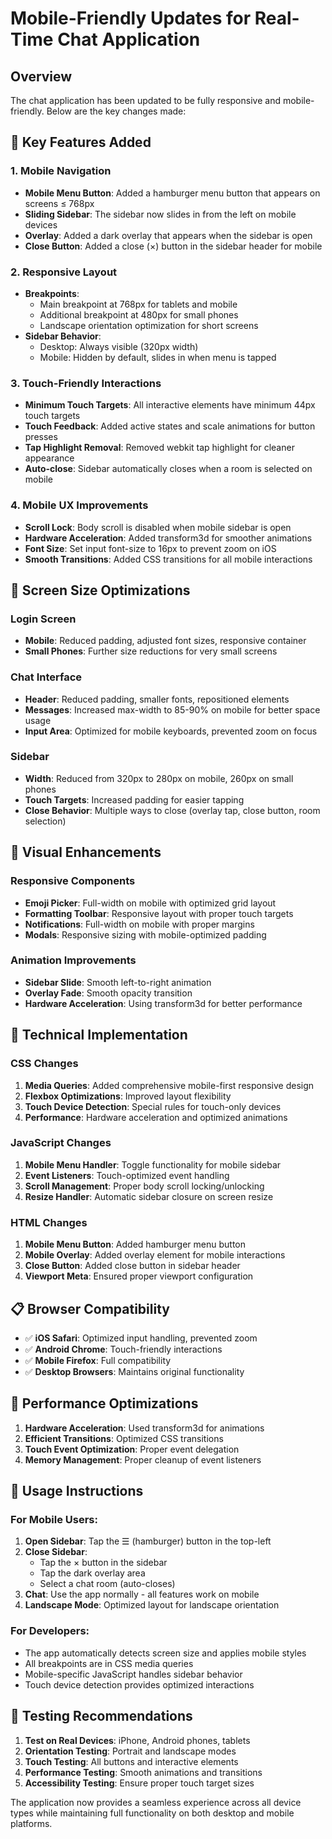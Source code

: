 # Mobile-Friendly Updates for Real-Time Chat Application

## Overview
The chat application has been updated to be fully responsive and mobile-friendly. Below are the key changes made:

## 🔧 Key Features Added

### 1. **Mobile Navigation**
- **Mobile Menu Button**: Added a hamburger menu button that appears on screens ≤ 768px
- **Sliding Sidebar**: The sidebar now slides in from the left on mobile devices
- **Overlay**: Added a dark overlay that appears when the sidebar is open
- **Close Button**: Added a close (×) button in the sidebar header for mobile

### 2. **Responsive Layout**
- **Breakpoints**: 
  - Main breakpoint at 768px for tablets and mobile
  - Additional breakpoint at 480px for small phones
  - Landscape orientation optimization for short screens
- **Sidebar Behavior**: 
  - Desktop: Always visible (320px width)
  - Mobile: Hidden by default, slides in when menu is tapped

### 3. **Touch-Friendly Interactions**
- **Minimum Touch Targets**: All interactive elements have minimum 44px touch targets
- **Touch Feedback**: Added active states and scale animations for button presses
- **Tap Highlight Removal**: Removed webkit tap highlight for cleaner appearance
- **Auto-close**: Sidebar automatically closes when a room is selected on mobile

### 4. **Mobile UX Improvements**
- **Scroll Lock**: Body scroll is disabled when mobile sidebar is open
- **Hardware Acceleration**: Added transform3d for smoother animations
- **Font Size**: Set input font-size to 16px to prevent zoom on iOS
- **Smooth Transitions**: Added CSS transitions for all mobile interactions

## 📱 Screen Size Optimizations

### Login Screen
- **Mobile**: Reduced padding, adjusted font sizes, responsive container
- **Small Phones**: Further size reductions for very small screens

### Chat Interface
- **Header**: Reduced padding, smaller fonts, repositioned elements
- **Messages**: Increased max-width to 85-90% on mobile for better space usage
- **Input Area**: Optimized for mobile keyboards, prevented zoom on focus

### Sidebar
- **Width**: Reduced from 320px to 280px on mobile, 260px on small phones
- **Touch Targets**: Increased padding for easier tapping
- **Close Behavior**: Multiple ways to close (overlay tap, close button, room selection)

## 🎨 Visual Enhancements

### Responsive Components
- **Emoji Picker**: Full-width on mobile with optimized grid layout
- **Formatting Toolbar**: Responsive layout with proper touch targets
- **Notifications**: Full-width on mobile with proper margins
- **Modals**: Responsive sizing with mobile-optimized padding

### Animation Improvements
- **Sidebar Slide**: Smooth left-to-right animation
- **Overlay Fade**: Smooth opacity transition
- **Hardware Acceleration**: Using transform3d for better performance

## 🔨 Technical Implementation

### CSS Changes
1. **Media Queries**: Added comprehensive mobile-first responsive design
2. **Flexbox Optimizations**: Improved layout flexibility
3. **Touch Device Detection**: Special rules for touch-only devices
4. **Performance**: Hardware acceleration and optimized animations

### JavaScript Changes
1. **Mobile Menu Handler**: Toggle functionality for mobile sidebar
2. **Event Listeners**: Touch-optimized event handling
3. **Scroll Management**: Proper body scroll locking/unlocking
4. **Resize Handler**: Automatic sidebar closure on screen resize

### HTML Changes
1. **Mobile Menu Button**: Added hamburger menu button
2. **Mobile Overlay**: Added overlay element for mobile interactions
3. **Close Button**: Added close button in sidebar header
4. **Viewport Meta**: Ensured proper viewport configuration

## 📋 Browser Compatibility

- ✅ **iOS Safari**: Optimized input handling, prevented zoom
- ✅ **Android Chrome**: Touch-friendly interactions
- ✅ **Mobile Firefox**: Full compatibility
- ✅ **Desktop Browsers**: Maintains original functionality

## 🚀 Performance Optimizations

1. **Hardware Acceleration**: Used transform3d for animations
2. **Efficient Transitions**: Optimized CSS transitions
3. **Touch Event Optimization**: Proper event delegation
4. **Memory Management**: Proper cleanup of event listeners

## 📱 Usage Instructions

### For Mobile Users:
1. **Open Sidebar**: Tap the ☰ (hamburger) button in the top-left
2. **Close Sidebar**: 
   - Tap the × button in the sidebar
   - Tap the dark overlay area
   - Select a chat room (auto-closes)
3. **Chat**: Use the app normally - all features work on mobile
4. **Landscape Mode**: Optimized layout for landscape orientation

### For Developers:
- The app automatically detects screen size and applies mobile styles
- All breakpoints are in CSS media queries
- Mobile-specific JavaScript handles sidebar behavior
- Touch device detection provides optimized interactions

## 🎯 Testing Recommendations

1. **Test on Real Devices**: iPhone, Android phones, tablets
2. **Orientation Testing**: Portrait and landscape modes
3. **Touch Testing**: All buttons and interactive elements
4. **Performance Testing**: Smooth animations and transitions
5. **Accessibility Testing**: Ensure proper touch target sizes

The application now provides a seamless experience across all device types while maintaining full functionality on both desktop and mobile platforms.

